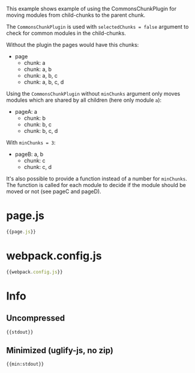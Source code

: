 This example shows example of using the CommonsChunkPlugin for moving modules from child-chunks to the parent chunk.

The `CommonsChunkPlugin` is used with `selectedChunks = false` argument to check for common modules in the child-chunks.

Without the plugin the pages would have this chunks:

* page
  * chunk: a
  * chunk: a, b
  * chunk: a, b, c
  * chunk: a, b, c, d

Using the `CommonsChunkPlugin` without `minChunks` argument only moves modules which are shared by all children (here only module `a`):

* pageA: a
  * chunk: b
  * chunk: b, c
  * chunk: b, c, d

With `minChunks = 3`:

* pageB: a, b
  * chunk: c
  * chunk: c, d

It's also possible to provide a function instead of a number for `minChunks`. The function is called for each module to decide if the module should be moved or not (see pageC and pageD).

# page.js

``` javascript
{{page.js}}
```

# webpack.config.js

``` javascript
{{webpack.config.js}}
```

# Info

## Uncompressed

```
{{stdout}}
```

## Minimized (uglify-js, no zip)

```
{{min:stdout}}
```
